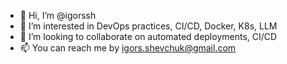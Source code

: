 - 👋 Hi, I’m @igorssh
- 👀 I’m interested in DevOps practices, CI/CD, Docker, K8s, LLM
- 💞️ I’m looking to collaborate on automated deployments, CI/CD
- 📫 You can reach me by igors.shevchuk@gmail.com

<!---
igorssh/igorssh is a ✨ special ✨ repository because its `README.md` (this file) appears on your GitHub profile.
You can click the Preview link to take a look at your changes.
--->

